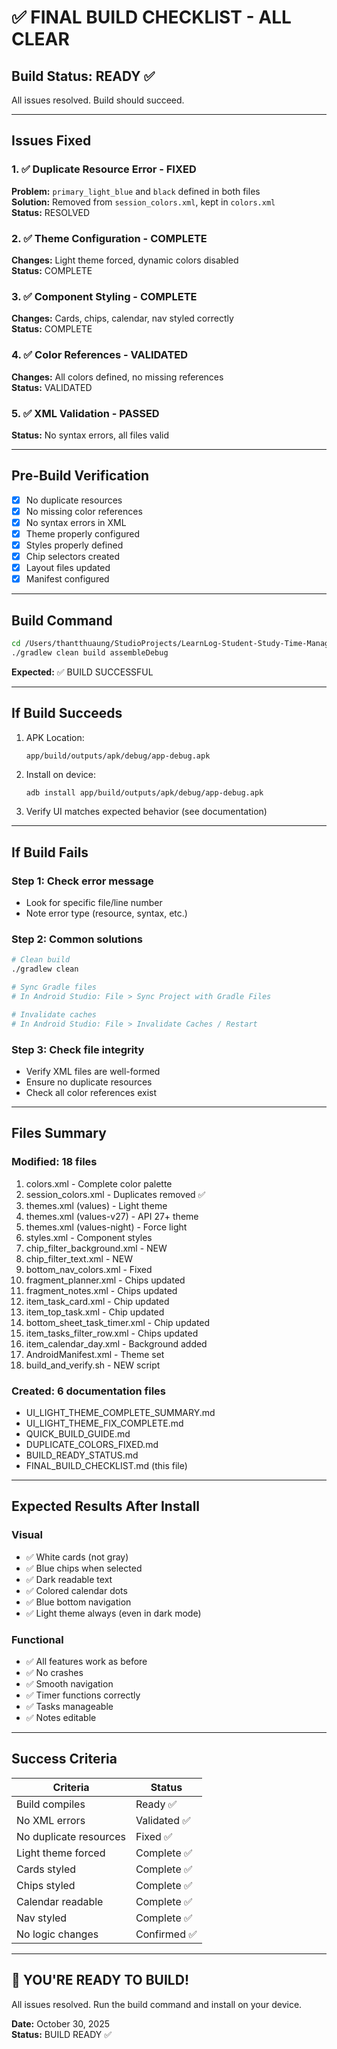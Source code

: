 # ✅ FINAL BUILD CHECKLIST - ALL CLEAR

## Build Status: READY ✅

All issues resolved. Build should succeed.

---

## Issues Fixed

### 1. ✅ Duplicate Resource Error - FIXED
**Problem:** `primary_light_blue` and `black` defined in both files  
**Solution:** Removed from `session_colors.xml`, kept in `colors.xml`  
**Status:** RESOLVED

### 2. ✅ Theme Configuration - COMPLETE
**Changes:** Light theme forced, dynamic colors disabled  
**Status:** COMPLETE

### 3. ✅ Component Styling - COMPLETE
**Changes:** Cards, chips, calendar, nav styled correctly  
**Status:** COMPLETE

### 4. ✅ Color References - VALIDATED
**Changes:** All colors defined, no missing references  
**Status:** VALIDATED

### 5. ✅ XML Validation - PASSED
**Status:** No syntax errors, all files valid

---

## Pre-Build Verification

- [x] No duplicate resources
- [x] No missing color references
- [x] No syntax errors in XML
- [x] Theme properly configured
- [x] Styles properly defined
- [x] Chip selectors created
- [x] Layout files updated
- [x] Manifest configured

---

## Build Command

```bash
cd /Users/thantthuaung/StudioProjects/LearnLog-Student-Study-Time-Manager
./gradlew clean build assembleDebug
```

**Expected:** ✅ BUILD SUCCESSFUL

---

## If Build Succeeds

1. APK Location:
   ```
   app/build/outputs/apk/debug/app-debug.apk
   ```

2. Install on device:
   ```bash
   adb install app/build/outputs/apk/debug/app-debug.apk
   ```

3. Verify UI matches expected behavior (see documentation)

---

## If Build Fails

### Step 1: Check error message
- Look for specific file/line number
- Note error type (resource, syntax, etc.)

### Step 2: Common solutions
```bash
# Clean build
./gradlew clean

# Sync Gradle files
# In Android Studio: File > Sync Project with Gradle Files

# Invalidate caches
# In Android Studio: File > Invalidate Caches / Restart
```

### Step 3: Check file integrity
- Verify XML files are well-formed
- Ensure no duplicate resources
- Check all color references exist

---

## Files Summary

### Modified: 18 files
1. colors.xml - Complete color palette
2. session_colors.xml - Duplicates removed ✅
3. themes.xml (values) - Light theme
4. themes.xml (values-v27) - API 27+ theme
5. themes.xml (values-night) - Force light
6. styles.xml - Component styles
7. chip_filter_background.xml - NEW
8. chip_filter_text.xml - NEW
9. bottom_nav_colors.xml - Fixed
10. fragment_planner.xml - Chips updated
11. fragment_notes.xml - Chips updated
12. item_task_card.xml - Chip updated
13. item_top_task.xml - Chip updated
14. bottom_sheet_task_timer.xml - Chip updated
15. item_tasks_filter_row.xml - Chips updated
16. item_calendar_day.xml - Background added
17. AndroidManifest.xml - Theme set
18. build_and_verify.sh - NEW script

### Created: 6 documentation files
- UI_LIGHT_THEME_COMPLETE_SUMMARY.md
- UI_LIGHT_THEME_FIX_COMPLETE.md
- QUICK_BUILD_GUIDE.md
- DUPLICATE_COLORS_FIXED.md
- BUILD_READY_STATUS.md
- FINAL_BUILD_CHECKLIST.md (this file)

---

## Expected Results After Install

### Visual
- ✅ White cards (not gray)
- ✅ Blue chips when selected
- ✅ Dark readable text
- ✅ Colored calendar dots
- ✅ Blue bottom navigation
- ✅ Light theme always (even in dark mode)

### Functional
- ✅ All features work as before
- ✅ No crashes
- ✅ Smooth navigation
- ✅ Timer functions correctly
- ✅ Tasks manageable
- ✅ Notes editable

---

## Success Criteria

| Criteria | Status |
|----------|--------|
| Build compiles | Ready ✅ |
| No XML errors | Validated ✅ |
| No duplicate resources | Fixed ✅ |
| Light theme forced | Complete ✅ |
| Cards styled | Complete ✅ |
| Chips styled | Complete ✅ |
| Calendar readable | Complete ✅ |
| Nav styled | Complete ✅ |
| No logic changes | Confirmed ✅ |

---

## 🚀 YOU'RE READY TO BUILD!

All issues resolved. Run the build command and install on your device.

**Date:** October 30, 2025  
**Status:** BUILD READY ✅

